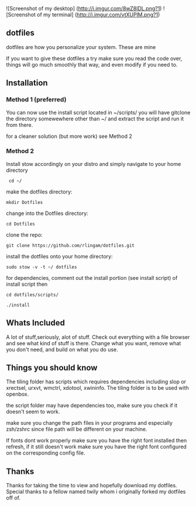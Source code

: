 ![Screenshot of my desktop] (http://i.imgur.com/8wZ8IDL.png?1)
![Screenshot of my terminal] (http://i.imgur.com/vtXUPlM.png?1)

## dotfiles
dotfiles are how you personalize your system. These are mine

If you want to give these dotfiles a try make sure you read the code
over, things will go much smoothly that way, and even modify if you 
need to.

## Installation

### Method 1 (preferred)
You can now use the install script located in ~/scripts/
you will have gitclone the directory somewewhere other than ~/ and extract the script and run it from there.

for a cleaner solution (but more work) see Method 2

### Method 2
Install stow accordingly on your distro and simply
navigate to your home directory

` cd ~/`

make the dotfiles directory:

`mkdir Dotfiles`

change into the Dotfiles directory:

`cd Dotfiles`

clone the repo:

`git clone https://github.com/rlingam/dotfiles.git`

install the dotfiles onto your home directory:

`sudo stow -v -t ~/ dotfiles`

for dependencies, comment out the install portion (see install script) of install script then

`cd dotfiles/scripts/`

`./install`



## Whats Included
A lot of stuff,seriously, alot of stuff. Check out everything with a 
file browser and see what kind of stuff is there. Change what you 
want, remove what you don't need, and build on what you do use.

## Things you should know
The tiling folder has scripts which requires dependencies including 
slop or xrectsel, urxvt, wmctrl, xdotool, xwininfo. The tiling folder
is to be used with openbox.

the script folder may have dependencies too, make sure you check 
if it doesn't seem to work.

make sure you change the path files in your programs and especially
zsh/zshrc since file path will be different on your machine.

If fonts dont work properly make sure you have the right font
installed then refresh, if it still doesn't work make sure
you have the right font configured on the corresponding
config file.

## Thanks
Thanks for taking the time to view and hopefully download
my dotfiles. Special thanks to a fellow named twily whom
i originally forked my dotfiles off of.








